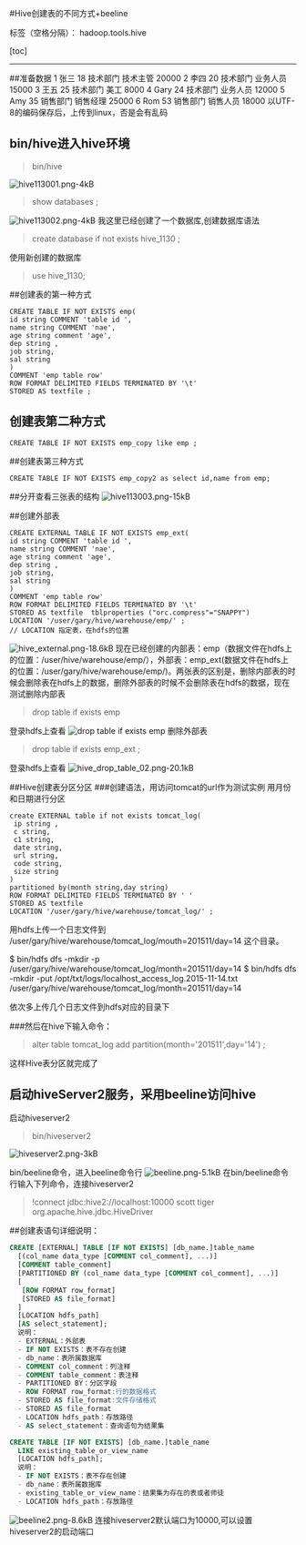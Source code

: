 #Hive创建表的不同方式+beeline

标签（空格分隔）： hadoop.tools.hive

[toc]

---
##准备数据
1	张三	18	技术部门	技术主管	20000
2	李四	20	技术部门	业务人员	15000
3	王五	25	技术部门	美工	8000
4	Gary	24	技术部门	业务人员	12000
5	Amy	35	销售部门	销售经理	25000
6	Rom	53	销售部门	销售人员	18000 
以UTF-8的编码保存后，上传到linux，否是会有乱码
## bin/hive进入hive环境
> bin/hive

![hive113001.png-4kB][1]
> show databases ;

![hive113002.png-4kB][2]
我这里已经创建了一个数据库,创建数据库语法
> create database if not exists hive_1130  ; 

使用新创建的数据库
> use hive_1130;

##创建表的第一种方式
```
CREATE TABLE IF NOT EXISTS emp(
id string COMMENT 'table id ',
name string COMMENT 'nae',
age string comment 'age',
dep string ,
job string,
sal string
)
COMMENT 'emp table row'
ROW FORMAT DELIMITED FIELDS TERMINATED BY '\t'
STORED AS textfile ;
```
## 创建表第二种方式
```
CREATE TABLE IF NOT EXISTS emp_copy like emp ;
```
##创建表第三种方式
```
CREATE TABLE IF NOT EXISTS emp_copy2 as select id,name from emp; 
```
##分开查看三张表的结构
![hive113003.png-15kB][3]

##创建外部表
```
CREATE EXTERNAL TABLE IF NOT EXISTS emp_ext(
id string COMMENT 'table id ',
name string COMMENT 'nae',
age string comment 'age',
dep string ,
job string,
sal string
)
COMMENT 'emp table row'
ROW FORMAT DELIMITED FIELDS TERMINATED BY '\t'
STORED AS textfile  tblproperties ("orc.compress"="SNAPPY")
LOCATION '/user/gary/hive/warehouse/emp/' ;
// LOCATION 指定表，在hdfs的位置
```
 

![hive_external.png-18.6kB][4]
现在已经创建的内部表：emp（数据文件在hdfs上的位置：/user/hive/warehouse/emp/），外部表：emp_ext(数据文件在hdfs上的位置：/user/gary/hive/warehouse/emp/)。两张表的区别是，删除内部表的时候会删除表在hdfs上的数据，删除外部表的时候不会删除表在hdfs的数据，现在测试删除内部表
> drop table if exists emp

登录hdfs上查看
![drop table if exists emp][5]
删除外部表
>  drop table if exists emp_ext ; 

登录hdfs上查看
![hive_drop_table_02.png-20.1kB][6]

##Hive创建表分区分区
###创建语法，用访问tomcat的url作为测试实例
用月份和日期进行分区
```
create EXTERNAL table if not exists tomcat_log(
 ip string , 
 c string,
 c1 string,
 date string,
 url string,
 code string,
 size string
)
partitioned by(month string,day string)
ROW FORMAT DELIMITED FIELDS TERMINATED BY ' '
STORED AS textfile 
LOCATION '/user/gary/hive/warehouse/tomcat_log/' ;
```
用hdfs上传一个日志文件到 /user/gary/hive/warehouse/tomcat_log/mouth=201511/day=14
这个目录。
> 
$ bin/hdfs dfs -mkdir -p /user/gary/hive/warehouse/tomcat_log/month=201511/day=14
$ bin/hdfs dfs -mkdir -put /opt/txt/logs/localhost_access_log.2015-11-14.txt /user/gary/hive/warehouse/tomcat_log/month=201511/day=14

依次多上传几个日志文件到hdfs对应的目录下


###然后在hive下输入命令：
> alter table tomcat_log add partition(month='201511',day='14') ; 

这样Hive表分区就完成了

## 启动hiveServer2服务，采用beeline访问hive
启动hiveserver2
> bin/hiveserver2

![hiveserver2.png-3kB][7]

bin/beeline命令，进入beeline命令行
![beeline.png-5.1kB][8]
在bin/beeline命令行输入下列命令，连接hiveserver2
> !connect jdbc:hive2://localhost:10000 scott tiger org.apache.hive.jdbc.HiveDriver


##创建表语句详细说明：
```sql
CREATE [EXTERNAL] TABLE [IF NOT EXISTS] [db_name.]table_name
  [(col_name data_type [COMMENT col_comment], ...)]
  [COMMENT table_comment]
  [PARTITIONED BY (col_name data_type [COMMENT col_comment], ...)]
  [
   [ROW FORMAT row_format] 
   [STORED AS file_format]
  ]
  [LOCATION hdfs_path]
  [AS select_statement];  
  说明：
  - EXTERNAL：外部表
  - IF NOT EXISTS：表不存在创建
  - db_name：表所属数据库
  - COMMENT col_comment：列注释
  - COMMENT table_comment：表注释
  - PARTITIONED BY：分区字段
  - ROW FORMAT row_format:行的数据格式
  - STORED AS file_format:文件存储格式
  - STORED AS file_format
  - LOCATION hdfs_path：存放路径
  - AS select_statement：查询语句为结果集

CREATE TABLE [IF NOT EXISTS] [db_name.]table_name
  LIKE existing_table_or_view_name
  [LOCATION hdfs_path];
  说明：
  - IF NOT EXISTS：表不存在创建
  - db_name：表所属数据库
  - existing_table_or_view_name：结果集为存在的表或者师徒
  - LOCATION hdfs_path：存放路径
```

![beeline2.png-8.6kB][9]
连接hiveserver2默认端口为10000,可以设置hiveserver2的启动端口

  [1]: http://static.zybuluo.com/Great-Chinese/b9bjbldh160a4vondvuwdfbb/hive113001.png
  [2]: http://static.zybuluo.com/Great-Chinese/qdililvjbkjvxwrotvrbi8ve/hive113002.png
  [3]: http://static.zybuluo.com/Great-Chinese/xoy2wreezfetq2f95hkgt9ip/hive113003.png
  [4]: http://static.zybuluo.com/Great-Chinese/jjsb0jm0oy0bm9weumvtzxpo/hive_external.png
  [5]: http://static.zybuluo.com/Great-Chinese/t0ga0d8l735w3z4gtckmfguc/hvie_dop_table.png
  [6]: http://static.zybuluo.com/Great-Chinese/26nz2t47whjvdrr1v9d6yxs8/hive_drop_table_02.png
  [7]: http://static.zybuluo.com/Great-Chinese/g1vjif7fl1l6g9pf7loerxnw/hiveserver2.png
  [8]: http://static.zybuluo.com/Great-Chinese/a2ugr0277itch892zwbipkis/beeline.png
  [9]: http://static.zybuluo.com/Great-Chinese/d3nw4r0m0l3wbwakm3ejn1ct/beeline2.png